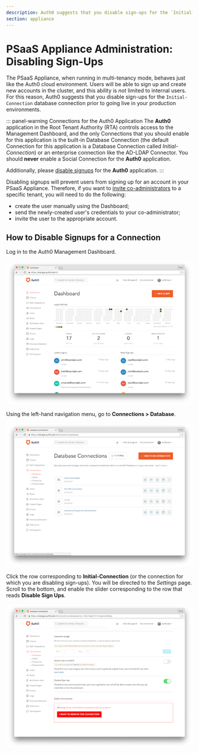 ```yaml
---
description: Auth0 suggests that you disable sign-ups for the `Initial-Connection` database connection prior to going live in your production environments.
section: appliance
---
```


# PSaaS Appliance Administration: Disabling Sign-Ups

The PSaaS Appliance, when running in multi-tenancy mode, behaves just like the Auth0 cloud environment. Users will be able to sign up and create new accounts in the cluster, and this ability is *not* limited to internal users. For this reason, Auth0 suggests that you disable sign-ups for the `Initial-Connection` database connection prior to going live in your production environments.

::: panel-warning Connections for the Auth0 Application
The **Auth0** application in the Root Tenant Authority (RTA) controls access to the Management Dashboard, and the only Connections that you should enable for this application is the built-in Database Connection (the default Connection for this application is a Database Connection called *Initial-Connection*) or an enterprise connection like the AD-LDAP Connector. You should **never** enable a Social Connection for the **Auth0** application.

Additionally, please [disable signups](/appliance/admin/disabling-sign-ups) for the **Auth0** application.
:::

Disabling signups will prevent users from signing up for an account in your PSaaS Appliance. Therefore, if you want to [invite co-administrators](/appliance/admin/inviting-coadmins) to a specific tenant, you will need to do the following:

* create the user manually using the Dashboard;
* send the newly-created user's credentials to your co-administrator;
* invite the user to the appropriate account.

## How to Disable Signups for a Connection

Log in to the Auth0 Management Dashboard.

![Auth0 Management Dashboard Landing Page](/media/articles/appliance/admin/mgmt-dashboard.png)

Using the left-hand navigation menu, go to **Connections > Database**.

![Database Connections Page](/media/articles/appliance/admin/connections.png)

Click the row corresponding to **Initial-Connection** (or the connection for which you are disabling sign-ups). You will be directed to the *Settings* page. Scroll to the bottom, and enable the slider corresponding to the row that reads **Disable Sign Ups**.

![Connections Settings Page](/media/articles/appliance/admin/disable-sign-ups.png)
